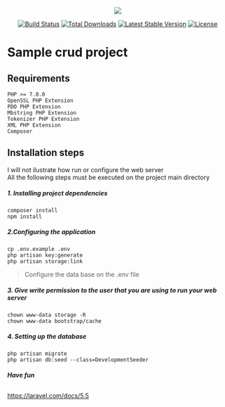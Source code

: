 <p align="center"><img src="https://laravel.com/assets/img/components/logo-laravel.svg"></p>

<p align="center">
<a href="https://travis-ci.org/laravel/framework"><img src="https://travis-ci.org/laravel/framework.svg" alt="Build Status"></a>
<a href="https://packagist.org/packages/laravel/framework"><img src="https://poser.pugx.org/laravel/framework/d/total.svg" alt="Total Downloads"></a>
<a href="https://packagist.org/packages/laravel/framework"><img src="https://poser.pugx.org/laravel/framework/v/stable.svg" alt="Latest Stable Version"></a>
<a href="https://packagist.org/packages/laravel/framework"><img src="https://poser.pugx.org/laravel/framework/license.svg" alt="License"></a>
</p>

# Sample crud project

## Requirements

    PHP >= 7.0.0
    OpenSSL PHP Extension
    PDO PHP Extension
    Mbstring PHP Extension
    Tokenizer PHP Extension
    XML PHP Extension
    Composer

## Installation steps
I will not ilustrate how run or configure the web server  
All the following steps must be executed on the project main directory  

##### 1. Installing project dependencies
    composer install
    npm install
##### 2.Configuring the application
    cp .env.example .env
    php artisan key:generate
    php artisan storage:link
>Configure the data base on the .env file

##### 3. Give write permission to the user that you are using to run your web server
    chown www-data storage -R
    chown www-data bootstrap/cache
##### 4. Setting up the database
    php artisan migrate
    php artisan db:seed --class=DevelopmentSeeder
##### Have fun

##
https://laravel.com/docs/5.5